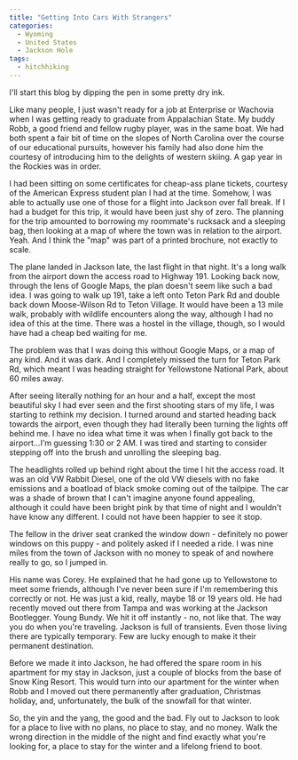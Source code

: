 ```yaml
---
title: "Getting Into Cars With Strangers"
categories:
  - Wyoming
  - United States
  - Jackson Hole
tags:
  - hitchhiking
---
```

I'll start this blog by dipping the pen in some pretty dry ink.

Like many people, I just wasn't ready for a job at Enterprise or Wachovia when I was getting ready to graduate from Appalachian State.  My buddy Robb, a good friend and fellow rugby player, was in the same boat.  We had both spent a fair bit of time on the slopes of North Carolina over the course of our educational pursuits, however his family had also done him the courtesy of introducing him to the delights of western skiing.  A gap year in the Rockies was in order.

I had been sitting on some certificates for cheap-ass plane tickets, courtesy of the American Express student plan I had at the time.  Somehow, I was able to actually use one of those for a flight into Jackson over fall break.  If I had a budget for this trip, it would have been just shy of zero.  The planning for the trip amounted to borrowing my roommate's rucksack and a sleeping bag, then looking at a map of where the town was in relation to the airport.  Yeah.  And I think the "map" was part of a printed brochure, not exactly to scale.

The plane landed in Jackson late, the last flight in that night.  It's a long walk from the airport down the access road to Highway 191.  Looking back now, through the lens of Google Maps, the plan doesn't seem like such a bad idea.  I was going to walk up 191, take a left onto Teton Park Rd and double back down Moose-Wilson Rd to Teton Village.  It would have been a 13 mile walk, probably with wildlife encounters along the way, although I had no idea of this at the time.  There was a hostel in the village, though, so I would have had a cheap bed waiting for me.

The problem was that I was doing this without Google Maps, or a map of any kind.  And it was dark.  And I completely missed the turn for Teton Park Rd, which meant I was heading straight for Yellowstone National Park, about 60 miles away.

After seeing literally nothing for an hour and a half, except the most beautiful sky I had ever seen and the first shooting stars of my life, I was starting to rethink my decision.  I turned around and started heading back towards the airport, even though they had literally been turning the lights off behind me.  I have no idea what time it was when I finally got back to the airport...I'm guessing 1:30 or 2 AM.  I was tired and starting to consider stepping off into the brush and unrolling the sleeping bag.  

The headlights rolled up behind right about the time I hit the access road.  It was an old VW Rabbit Diesel, one of the old VW diesels with no fake emissions and a boatload of black smoke coming out of the tailpipe.  The car was a shade of brown that I can't imagine anyone found appealing, although it could have been bright pink by that time of night and I wouldn't have know any different.  I could not have been happier to see it stop.

The fellow in the driver seat cranked the window down - definitely no power windows on this puppy - and politely asked if I needed a ride.  I was nine miles from the town of Jackson with no money to speak of and nowhere really to go, so I jumped in. 

His name was Corey.  He explained that he had gone up to Yellowstone to meet some friends, although I've never been sure if I'm remembering this correctly or not.  He was just a kid, really, maybe 18 or 19 years old.  He had recently moved out there from Tampa and was working at the Jackson Bootlegger.  Young Bundy.  We hit it off instantly - no, not like that.  The way you do when you're traveling.  Jackson is full of transients.  Even those living there are typically temporary.  Few are lucky enough to make it their permanent destination.  

Before we made it into Jackson, he had offered the spare room in his apartment for my stay in Jackson, just a couple of blocks from the base of Snow King Resort.  This would turn into our apartment for the winter when Robb and I moved out there permanently after graduation, Christmas holiday, and, unfortunately, the bulk of the snowfall for that winter.

So, the yin and the yang, the good and the bad.  Fly out to Jackson to look for a place to live with no plans, no place to stay, and no money.  Walk the wrong direction in the middle of the night and find exactly what you're looking for, a place to stay for the winter and a lifelong friend to boot.
